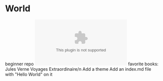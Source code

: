 # World
beginner repo
![headshot](mt_source.xlsx)
favorite books: 
Jules Verne Voyages Extraordinaire/n
Add a theme
Add an index.md file with "Hello World" on it

